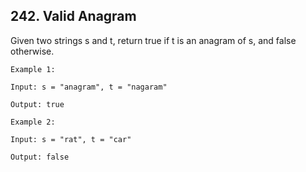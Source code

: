 ##  242. Valid Anagram

Given two strings s and t, return true if t is an anagram of s, and false otherwise.

 
```
Example 1:

Input: s = "anagram", t = "nagaram"

Output: true

Example 2:

Input: s = "rat", t = "car"

Output: false
```
